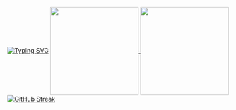 [![Typing SVG](https://readme-typing-svg.demolab.com?font=Fira+Code&pause=1000&color=74C7EC&width=435&lines=The+five+boxing+wizards+jump+quickly;How+vexingly+quick+daft+zebras+jump;Quick+fox+jumps+nightly+above+wizard)](https://git.io/typing-svg)
<a href="https://github.com/anuraghazra/github-readme-stats">
  <img height=200 align="center" src="https://github-readme-stats.vercel.app/api?username=aandriamgit" />
</a>
<a href="https://github.com/anuraghazra/convoychat">
  <img height=200 align="center" src="https://github-readme-stats.vercel.app/api/top-langs?username=aandriamgit&layout=compact&langs_count=8&card_width=320" />
</a>
[![GitHub Streak](http://github-readme-streak-stats.herokuapp.com?user=aandriamgit&theme=catppuccin-mocha&hide_border=true)](https://git.io/streak-stats)

<!--
**aandriamgit/aandriamgit** is a ✨ _special_ ✨ repository because its `README.md` (this file) appears on your GitHub profile.

Here are some ideas to get you started:

- 🔭 I’m currently working on ...
- 🌱 I’m currently learning ...
- 👯 I’m looking to collaborate on ...
- 🤔 I’m looking for help with ...
- 💬 Ask me about ...
- 📫 How to reach me: ...
- 😄 Pronouns: ...
- ⚡ Fun fact: ...
-->

